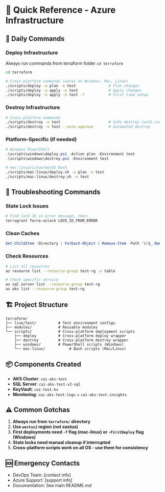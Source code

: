 # 🚀 Quick Reference - Azure Infrastructure

## 🎯 Daily Commands

### Deploy Infrastructure

Always run commands from terraform folder ```cd terraform```

```bash
cd terraform

# Cross-platform commands (works on Windows, Mac, Linux)
./scripts/deploy -a plan -e test               # Plan changes
./scripts/deploy -a apply -e test              # Apply changes
./scripts/deploy -a apply -e test -f           # First time setup
```

### Destroy Infrastructure
```bash
# Cross-platform commands
./scripts/destroy -e test                      # Safe destroy (with confirmation)
./scripts/destroy -e test --auto-approve       # Automated destroy
```

### Platform-Specific (if needed)
```powershell
# Windows PowerShell
.\scripts\windows\deploy.ps1 -Action plan -Environment test
.\scripts\windows\destroy.ps1 -Environment test
```
```bash
# mac-linux/Linux/macOS Bash
./scripts/mac-linux/deploy.sh -a plan -e test
./scripts/mac-linux/destroy.sh -e test
```

## 🔧 Troubleshooting Commands

### State Lock Issues
```powershell
# Find lock ID in error message, then:
terragrunt force-unlock LOCK_ID_FROM_ERROR
```

### Clean Caches
```powershell
Get-ChildItem -Directory | ForEach-Object { Remove-Item -Path "$($_.Name)/.terragrunt-cache" -Recurse -Force -ErrorAction SilentlyContinue }
```

### Check Resources
```bash
# List all resources
az resource list --resource-group test-rg -o table

# Check specific service
az sql server list --resource-group test-rg
az aks list --resource-group test-rg
```

## 🏗️ Project Structure
```
terraform/
├── live/test/          # Test environment configs
├── modules/            # Reusable modules
└── scripts/            # Cross-platform deployment scripts
    ├── deploy          # Cross-platform deploy wrapper
    ├── destroy         # Cross-platform destroy wrapper
    ├── windows/        # PowerShell scripts (Windows)
    └── mac-linux/           # Bash scripts (Mac/Linux)
```

## 📦 Components Created
- **AKS Cluster**: `cai-aks-test`
- **SQL Server**: `cai-aks-test-v2-sql` 
- **KeyVault**: `cai-test-kv`
- **Monitoring**: `cai-aks-test-logs` + `cai-aks-test-insights`

## ⚠️ Common Gotchas

1. **Always run from `terraform/` directory**
2. **Use `westus2` region (not eastus)**  
3. **First deployments need `-f` flag (mac-linux) or `-FirstDeploy` flag (Windows)**
4. **State locks need manual cleanup if interrupted**
5. **Cross-platform scripts work on all OS - use them for consistency**

## 🆘 Emergency Contacts
- DevOps Team: [contact info]
- Azure Support: [support info]
- Documentation: See main README.md